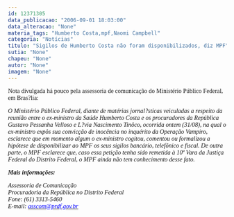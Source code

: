 ```yaml
---
id: 12371305
data_publicacao: "2006-09-01 18:03:00"
data_alteracao: "None"
materia_tags: "Humberto Costa,mpf,Naomi Campbell"
categoria: "Notícias"
titulo: "Sigilos de Humberto Costa não foram disponibilizados, diz MPF"
sutia: "None"
chapeu: "None"
autor: "None"
imagem: "None"
---
```

<p><P><FONT face=Verdana>Nota divulgada há pouco pela assessoria de comunicação do Ministério Público Federal, em Bras?lia:</FONT></P></p>
<p><P><EM><FONT face=Verdana>O Ministério Público Federal, diante de matérias jornal?sticas </FONT><FONT face=Verdana>veiculadas a respeito da reunião entre o ex-ministro da Saúde Humberto </FONT><FONT face=Verdana>Costa e os procuradores da República Gustavo Pessanha Velloso e L?via </FONT><FONT face=Verdana>Nascimento Tinôco, ocorrida ontem (31/08), na qual o ex-ministro expôs </FONT><FONT face=Verdana>sua convicção de inocência no inquérito da Operação Vampiro, esclarece </FONT><FONT face=Verdana>que em momento algum o ex-ministro cogitou, comentou ou formalizou a </FONT><FONT face=Verdana>hipótese de disponibilizar ao MPF os seus sigilos bancário, telefônico e </FONT><FONT face=Verdana>fiscal. De outra parte, o MPF esclarece que, caso essa petição tenha </FONT><FONT face=Verdana>sido remetida à 10ª Vara da Justiça Federal do Distrito Federal, o MPF </FONT><FONT face=Verdana>ainda não tem conhecimento desse fato.</FONT></EM></P></p>
<p><P><FONT face=Verdana><STRONG><EM>Mais informações:</EM></STRONG></FONT></P></p>
<p><P><FONT face=Verdana><EM>Assessoria de Comunicação<BR></EM></FONT><FONT face=Verdana><EM>Procuradoria da República no Distrito Federal<BR></EM></FONT><EM><FONT face=Verdana>Fone: (61) 3313-5460<BR></FONT><FONT face=Verdana>E-mail: </FONT></EM><A href=\"https://jc3.uol.com.br/src/compose.php?send_to=asscom%40prdf.gov.br\"><U><FONT color=#0000ff><FONT face=Verdana><EM>asscom@prdf.gov.br</EM></FONT></U></FONT></A></P> </p>
